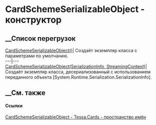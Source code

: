 # CardSchemeSerializableObject - конструктор
##  __Список перегрузок
[CardSchemeSerializableObject()](M_Tessa_Cards_CardSchemeSerializableObject__ctor.htm)|
Создаёт экземпляр класса с параметрами по умолчанию.  
---|---  
[CardSchemeSerializableObject(SerializationInfo,
StreamingContext)](M_Tessa_Cards_CardSchemeSerializableObject__ctor_1.htm)|
Создаёт экземпляр класса, десериализованный с использованием переданного
объекта [System.Runtime.Serialization.SerializationInfo].  
## __См. также
#### Ссылки
[CardSchemeSerializableObject -
](T_Tessa_Cards_CardSchemeSerializableObject.htm)
[Tessa.Cards - пространство имён](N_Tessa_Cards.htm)
